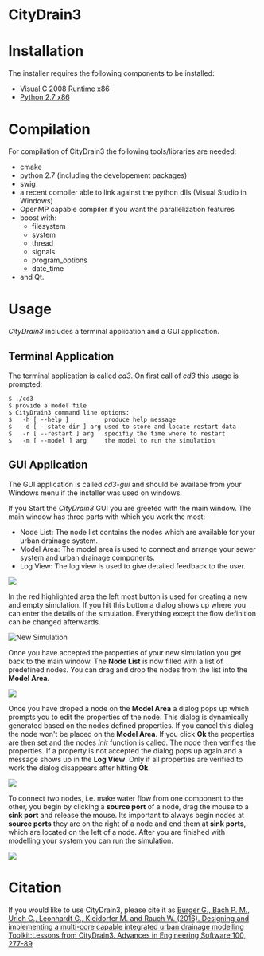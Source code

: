 # CityDrain3

# Installation
The installer requires the following components to be installed:

* [Visual C 2008 Runtime x86](http://download.microsoft.com/download/9/7/7/977B481A-7BA6-4E30-AC40-ED51EB2028F2/vcredist_x86.exe)
* [Python 2.7 x86](http://python.org/ftp/python/2.7.2/python-2.7.2.msi)

# Compilation
For compilation of CityDrain3 the following tools/libraries are needed:

*   cmake
*  python 2.7 (including the developement packages)
*  swig
*  a recent compiler able to link against the python dlls (Visual Studio in 
Windows)
*  OpenMP capable compiler if you want the parallelization features
*  boost with:
    * filesystem
    * system
    * thread
    * signals
    * program_options
    * date_time
*  and Qt.


# Usage
*CityDrain3* includes a terminal application and a GUI application.

## Terminal Application
The terminal application is called *cd3*. On first call of *cd3* this usage is 
prompted:

    $ ./cd3
    $ provide a model file
    $ CityDrain3 command line options:
    $   -h [ --help ]          produce help message
    $   -d [ --state-dir ] arg used to store and locate restart data
    $   -r [ --restart ] arg   specifiy the time where to restart
    $   -m [ --model ] arg     the model to run the simulation

## GUI Application
The GUI application is called *cd3-gui* and should be availabe from your 
Windows menu if the installer was used on windows.

If you Start the *CityDrain3* GUI you are greeted with the main window. The main 
window has three parts with which you work the most:

- Node List: The node list contains the nodes which are available for your urban 
drainage system. 
- Model Area: The model area is used to connect and arrange your sewer system 
and urban drainage components.
- Log View: The log view is used to give detailed feedback to the user.

![](https://github.com/gregorburger/CityDrain3/raw/master/doc/manual/imgs/gui/mainwindow.png)

In the red highlighted area the left most button is used for creating a new and 
empty simulation. If you hit this button a dialog shows up where you can enter 
the details of the simulation. Everything except the flow definition can be 
changed afterwards. 

![New Simulation](https://github.com/gregorburger/CityDrain3/raw/master/doc/manual/imgs/gui/newsim.png)

Once you have accepted the properties of your new simulation you get back to the
 main window. The **Node List** is now filled with a list of predefined nodes. 
You can drag and drop the nodes from the list into the **Model Area**.

![](https://github.com/gregorburger/CityDrain3/raw/master/doc/manual/imgs/gui/emptysim.png)

Once you have droped a node on the **Model Area** a dialog pops up which prompts
 you to edit the properties of the node. This dialog is dynamically generated 
based on the nodes defined properties. If you cancel this dialog the node won't 
be 
placed on the **Model Area**. If you click **Ok** the properties are then set 
and the nodes *init* function is called. 
The node then verifies the properties. If a property is not accepted the dialog 
pops up again and a message shows up 
in the **Log View**. Only if all properties are verified to work the dialog
 disappears after hitting **Ok**.

![](https://github.com/gregorburger/CityDrain3/raw/master/doc/manual/imgs/gui/catchmentproperties.png)

To connect two nodes, i.e. make water flow from one component to the other, 
you begin by clicking a **source port** of a
node, drag the mouse to a **sink port** and release the mouse. Its important 
to always begin nodes at **source ports** they
are on the right of a node and end them at **sink ports**, which are located 
on the left of a node. After you are finished
with modelling your system you can run the simulation. 

![](https://github.com/gregorburger/CityDrain3/raw/master/doc/manual/imgs/gui/connection.png)
 
# Citation
If you would like to use CityDrain3, please cite it as
[Burger G., Bach P. M., Urich C., Leonhardt G., Kleidorfer M. and Rauch W. (2016). Designing and implementing a multi-core capable integrated urban drainage modelling Toolkit:Lessons from CityDrain3. Advances in Engineering Software 100, 277-89](http://dx.doi.org/10.1016/j.advengsoft.2016.08.004)
